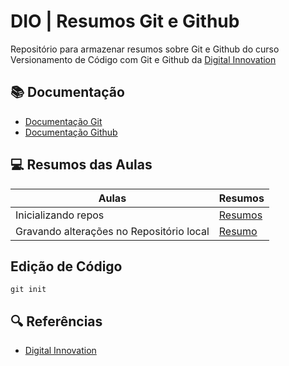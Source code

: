 
# DIO | Resumos Git e Github

Repositório para armazenar resumos sobre Git e Github do curso Versionamento de Código com Git e Github da [Digital Innovation](https://www.dio.me/)

## 📚 Documentação
- [Documentação Git](https://git-scm.com/doc)
- [Documentação Github](https://docs.github.com)

## 💻 Resumos das Aulas

| Aulas | Resumos |
|-------|---------|
| Inicializando repos | [Resumos](https://localhost/resumo1) |
| Gravando alterações no Repositório local | [Resumo](https://localhost/resumo2) |

## Edição de Código
```
git init
```
## 🔍 Referências
- [Digital Innovation](https://dio.me)
